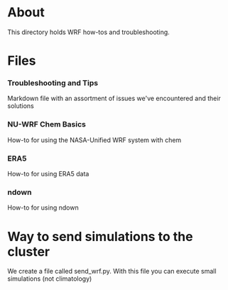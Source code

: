# About
This directory holds WRF how-tos and troubleshooting.  

# Files
### Troubleshooting and Tips
Markdown file with an assortment of issues we've encountered and their solutions
### NU-WRF Chem Basics
How-to for using the NASA-Unified WRF system with chem
### ERA5 
How-to for using ERA5 data 
### ndown
How-to for using ndown

# Way to send simulations to the cluster
We create a file called send_wrf.py. With this file you can execute small simulations (not climatology)
